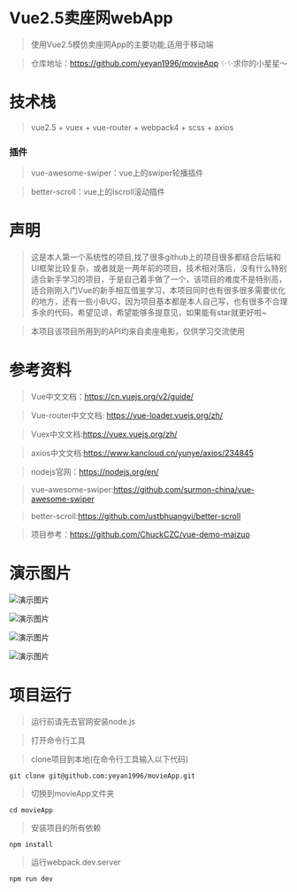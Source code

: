 # Vue2.5卖座网webApp
> 使用Vue2.5模仿卖座网App的主要功能,适用于移动端

> 仓库地址：https://github.com/yeyan1996/movieApp ✨✨求你的小星星～

# 技术栈
> vue2.5 + vuex + vue-router + webpack4 + scss + axios

### 插件

>vue-awesome-swiper：vue上的swiper轮播插件

>better-scroll：vue上的iscroll滚动插件

# 声明
> 这是本人第一个系统性的项目,找了很多github上的项目很多都结合后端和UI框架比较复杂，或者就是一两年前的项目，技术相对落后，没有什么特别适合新手学习的项目，于是自己着手做了一个，该项目的难度不是特别高，适合刚刚入门Vue的新手相互借鉴学习，本项目同时也有很多很多需要优化的地方，还有一些小BUG，因为项目基本都是本人自己写，也有很多不合理多余的代码，希望见谅，希望能够多提意见，如果能有star就更好啦~

>本项目该项目所用到的API均来自卖座电影，仅供学习交流使用
# 参考资料
> Vue中文文档：https://cn.vuejs.org/v2/guide/

> Vue-router中文文档: https://vue-loader.vuejs.org/zh/

> Vuex中文文档:https://vuex.vuejs.org/zh/

> axios中文文档:https://www.kancloud.cn/yunye/axios/234845

> nodejs官网：https://nodejs.org/en/

> vue-awesome-swiper:https://github.com/surmon-china/vue-awesome-swiper

> better-scroll:https://github.com/ustbhuangyi/better-scroll

>项目参考：https://github.com/ChuckCZC/vue-demo-maizuo

# 演示图片

![演示图片](https://github.com/yeyan1996/movieApp/blob/master/static/demo.png)

![演示图片](https://github.com/yeyan1996/movieApp/blob/master/static/demo2.png)

![演示图片](https://github.com/yeyan1996/movieApp/blob/master/static/demo3.png)

![演示图片](https://github.com/yeyan1996/movieApp/blob/master/static/demo4.png)


# 项目运行
> 运行前请先去官网安装node.js

> 打开命令行工具

> clone项目到本地(在命令行工具输入以下代码)
 ```
 git clone git@github.com:yeyan1996/movieApp.git
```
> 切换到movieApp文件夹
 ```
 cd movieApp
```
> 安装项目的所有依赖
 ```
 npm install
```
> 运行webpack.dev.server
```
npm run dev
```
